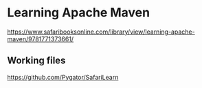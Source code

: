 # Learning Apache Maven

https://www.safaribooksonline.com/library/view/learning-apache-maven/9781771373661/

## Working files

https://github.com/Pygator/SafariLearn

